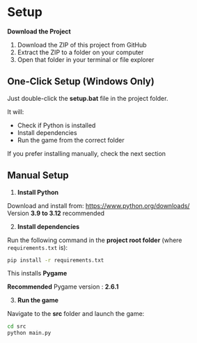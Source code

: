 # Setup

**Download the Project**

1. Download the ZIP of this project from GitHub
2. Extract the ZIP to a folder on your computer
3. Open that folder in your terminal or file explorer

## One-Click Setup (Windows Only)

Just double-click the **setup.bat** file in the project folder.

It will:
- Check if Python is installed
- Install dependencies
- Run the game from the correct folder

If you prefer installing manually, check the next section

## Manual Setup

1. **Install Python**

Download and install from: https://www.python.org/downloads/ <br>
Version **3.9 to 3.12** recommended

2. **Install dependencies**

Run the following command in the **project root folder** (where `requirements.txt` is):

```bash
pip install -r requirements.txt
```

This installs **Pygame**

**Recommended** Pygame version : **2.6.1**

3. **Run the game**

Navigate to the **src** folder and launch the game:

```bash
cd src
python main.py
```

